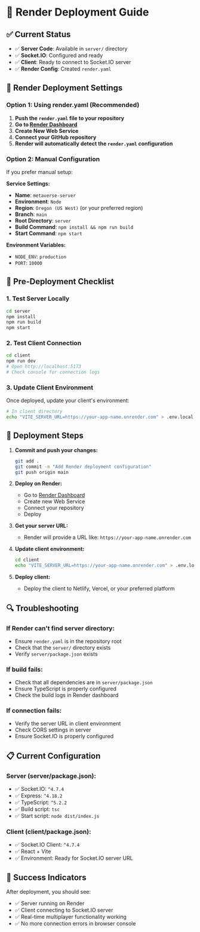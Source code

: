 # 🚀 Render Deployment Guide

## ✅ **Current Status**
- ✅ **Server Code**: Available in `server/` directory
- ✅ **Socket.IO**: Configured and ready
- ✅ **Client**: Ready to connect to Socket.IO server
- ✅ **Render Config**: Created `render.yaml`

## 🎯 **Render Deployment Settings**

### **Option 1: Using render.yaml (Recommended)**
1. **Push the `render.yaml` file to your repository**
2. **Go to [Render Dashboard](https://dashboard.render.com)**
3. **Create New Web Service**
4. **Connect your GitHub repository**
5. **Render will automatically detect the `render.yaml` configuration**

### **Option 2: Manual Configuration**
If you prefer manual setup:

**Service Settings:**
- **Name**: `metaverse-server`
- **Environment**: `Node`
- **Region**: `Oregon (US West)` (or your preferred region)
- **Branch**: `main`
- **Root Directory**: `server`
- **Build Command**: `npm install && npm run build`
- **Start Command**: `npm start`

**Environment Variables:**
- `NODE_ENV`: `production`
- `PORT`: `10000`

## 🔧 **Pre-Deployment Checklist**

### **1. Test Server Locally**
```bash
cd server
npm install
npm run build
npm start
```

### **2. Test Client Connection**
```bash
cd client
npm run dev
# Open http://localhost:5173
# Check console for connection logs
```

### **3. Update Client Environment**
Once deployed, update your client's environment:
```bash
# In client directory
echo "VITE_SERVER_URL=https://your-app-name.onrender.com" > .env.local
```

## 🚀 **Deployment Steps**

1. **Commit and push your changes:**
   ```bash
   git add .
   git commit -m "Add Render deployment configuration"
   git push origin main
   ```

2. **Deploy on Render:**
   - Go to [Render Dashboard](https://dashboard.render.com)
   - Create new Web Service
   - Connect your repository
   - Deploy

3. **Get your server URL:**
   - Render will provide a URL like: `https://your-app-name.onrender.com`

4. **Update client environment:**
   ```bash
   cd client
   echo "VITE_SERVER_URL=https://your-app-name.onrender.com" > .env.local
   ```

5. **Deploy client:**
   - Deploy the client to Netlify, Vercel, or your preferred platform

## 🔍 **Troubleshooting**

### **If Render can't find server directory:**
- Ensure `render.yaml` is in the repository root
- Check that the `server/` directory exists
- Verify `server/package.json` exists

### **If build fails:**
- Check that all dependencies are in `server/package.json`
- Ensure TypeScript is properly configured
- Check the build logs in Render dashboard

### **If connection fails:**
- Verify the server URL in client environment
- Check CORS settings in server
- Ensure Socket.IO is properly configured

## 📋 **Current Configuration**

### **Server (server/package.json):**
- ✅ Socket.IO: `^4.7.4`
- ✅ Express: `^4.18.2`
- ✅ TypeScript: `^5.2.2`
- ✅ Build script: `tsc`
- ✅ Start script: `node dist/index.js`

### **Client (client/package.json):**
- ✅ Socket.IO Client: `^4.7.4`
- ✅ React + Vite
- ✅ Environment: Ready for Socket.IO server URL

## 🎉 **Success Indicators**

After deployment, you should see:
- ✅ Server running on Render
- ✅ Client connecting to Socket.IO server
- ✅ Real-time multiplayer functionality working
- ✅ No more connection errors in browser console 